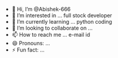 - 👋 Hi, I’m @Abishek-666
- 👀 I’m interested in ... full stock developer 
- 🌱 I’m currently learning ... python coding 
- 💞️ I’m looking to collaborate on ...
- 📫 How to reach me ... e-mail id
- 😄 Pronouns: ...
- ⚡ Fun fact: ...

<!---
Abishek-666/Abishek-666 is a ✨ special ✨ repository because its `README.md` (this file) appears on your GitHub profile.
You can click the Preview link to take a look at your changes.
--->
